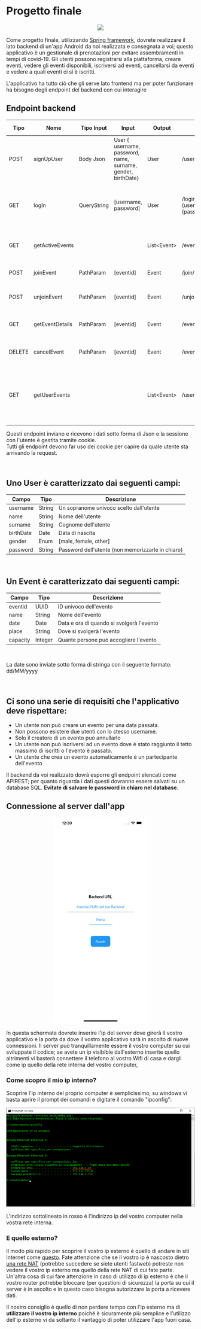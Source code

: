 # Progetto finale


<p align="center">
<img src="https://external-preview.redd.it/s_8Fc1DEpDB6xhsHGEWEaokYgKzrn2DdhgsA3rJBDRo.png?auto=webp&s=7d073e1bdc2c247eafa62f5aa5e7c9d634ca9e24"  class="center">
</p>


Come progetto finale, utilizzando [Spring framework](https://spring.io/), dovrete realizzare il lato backend di un'app Android da noi realizzata e consegnata a voi; questo applicativo è un gestionale di prenotazioni per evitare assembramenti in tempi di covid-19. Gli utenti possono registrarsi alla piattaforma, creare eventi, vedere gli eventi disponibili, iscriversi ad eventi, cancellarsi da eventi e vedere a quali eventi ci si è iscritti.


L'applicativo ha tutto ciò che gli serve lato frontend ma per poter funzionare ha bisogno degli endpoint del backend con cui interagire
## Endpoint backend

Tipo | Nome | Tipo Input | Input | Output | URI | Codice HTTP |Descrizione
------------|--------|--------|-------------|-------------|----------|--------|----------|
POST | signUpUser | Body Json | User { username, password, name, surname, gender, birthDate} | User | /user | 201 |Registra un utente alla piattaforma
GET | logIn | QueryString | [username, password] | User | /login?username={username}&password={password} | 200 | Verifica la corrispondenza di email e password e restituisce l'utente corrispondente
GET | getActiveEvents | | | List\<Event> | /events | 200 |Restituisce gli eventi disponibili a cui l'utente può registrarsi
POST | joinEvent | PathParam | [eventid] | Event | /join/{eventid} | 201 | Registra l'utente ad un evento
POST | unjoinEvent | PathParam | [eventid] | Event | /unjoin/{eventid} | 201 | Annulla la registrazione dell'utente ad un eventoPOST | createEvent | Body Json | Event {name, capacity, place, date} | Event | /event | 201 | Crea un evento sulla piattaforma
GET | getEventDetails | PathParam | [eventid] | Event | /event/{eventid} | 200 | Restituisce le informazioni dettagliate di un evento.
DELETE | cancelEvent | PathParam | [eventid] | Event | /event/{eventid} | 200 | Permette **solo** al creatore di un evento di annullarlo.
GET | getUserEvents | | | List\<Event> | /user/events | 200 | Restituisce una lista con gli eventi creati dall'utente e quelli a cui ha partecipato. Solo gli eventi futuri, non quelli passati

Questi endpoint inviano e ricevono i dati sotto forma di Json e la sessione con l'utente è gestita tramite cookie.\
Tutti gli endpoint devono far uso dei cookie per capire da quale utente sta arrivando la request.

&nbsp;
## Uno User è caratterizzato dai seguenti campi:

Campo | Tipo | Descrizione
------------ |-------- |-------------
username | String | Un sopranome univoco scelto dall'utente
name | String | Nome dell'utente
surname | String | Cognome dell'utente
birthDate | Date | Data di nascita
gender | Enum | [male, female, other]
password | String | Password dell'utente (non memorizzarle in chiaro)



&nbsp;
## Un Event è caratterizzato dai seguenti campi:

Campo | Tipo | Descrizione
------------ |-------- |-------------
eventid | UUID | ID univoco dell'evento
name | String | Nome dell'evento
date | Date | Data e ora di quando si svolgerà l'evento
place | String | Dove si svolgerà l'evento
capacity | Integer | Quante persone può accogliere l'evento
&nbsp;

La date sono inviate sotto forma di stringa con il seguente formato: dd/MM/yyyy

&nbsp;
## Ci sono una serie di requisiti che l'applicativo deve rispettare:

* Un utente non può creare un evento per una data passata.
* Non possono esistere due utenti con lo stesso username.
* Solo il creatore di un evento può annullarlo
* Un utente non può iscriversi ad un evento dove è stato raggiunto il tetto massimo di iscritti o l'evento è passato.
* Un utente che crea un evento automaticamente è un partecipante dell'evento



Il backend da voi realizzato dovrà esporre gli endpoint elencati come APIREST; per quanto riguarda i dati questi dovranno essere salvati su un database SQL. **Evitate di salvare le password in chiaro nel database.**


## Connessione al server dall'app

<p align="center">
<img src="assets/connection.png"  class="center" height="550">
</p>

In questa schermata dovrete inserire l'ip del server dove girerà il vostro applicativo e la porta da dove il vostro applicativo sarà in ascolto di nuove connessioni. Il server può tranquillamente essere il vostro computer su cui sviluppate il codice; se avete un ip visibible dall'esterno inserite quello altrimenti vi basterà connettere il telefono al vostro Wifi di casa e dargli come ip quello della rete interna del vostro computer, 


### Come scopro il mio ip interno?

Scoprire l'ip interno del proprio computer è semplicissimo, su windows vi basta aprire il prompt dei comandi e digitare il comando "ipconfig":

<p align="center">
<img src="assets/prompt.png"  class="center">
</p>

L'indirizzo sottolineato in rosso è l'indirizzo ip del vostro computer nella vostra rete interna.


### E quello esterno?

Il modo più rapido per scoprire il vostro ip esterno è quello di andare in siti internet come [questo](https://www.myexternalip.com/). Fate attenzione che se il vostro ip è nascosto dietro [una rete NAT](https://www.fastweb.it/internet/cos-e-il-nat-e-come-funziona/) (potrebbe succedere se siete utenti fastweb) potreste non vedere il vostro ip esterno ma quello della rete NAT di cui fate parte. Un'altra cosa di cui fare attenzione in caso di utilizzo di ip esterno è che il vostro router potrebbe bloccare (per questioni di sicurezza) la porta su cui il server è in ascolto e in questo caso bisogna autorizzare la porta a ricevere dati. 



Il nostro consiglio è quello di non perdere tempo con l'ip esterno ma di **utilizzare il vostro ip interno** poiché è sicuramente più semplice e l'utilizzo dell'ip esterno vi da soltanto il vantaggio di poter utilizzare l'app fuori casa.